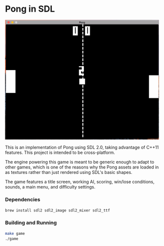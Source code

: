# Pong in SDL

![demo](screenshots/pong.gif)

This is an implementation of Pong using SDL 2.0, taking advantage of C++11 features. This project is intended to be cross-platform.

The engine powering this game is meant to be generic enough to adapt to other games, which is one of the reasons why the Pong assets are loaded in as textures rather than just rendered using SDL's basic shapes.

The game features a title screen, working AI, scoring, win/lose conditions, sounds, a main menu, and difficulty settings.

### Dependencies
```sh
brew install sdl2 sdl2_image sdl2_mixer sdl2_ttf
```

### Building and Running

```sh
make game
./game
```